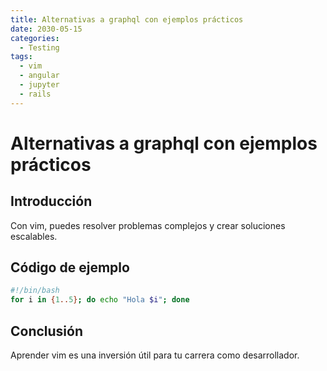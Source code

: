 ```yaml
---
title: Alternativas a graphql con ejemplos prácticos
date: 2030-05-15
categories:
  - Testing
tags:
  - vim
  - angular
  - jupyter
  - rails
---
```


# Alternativas a graphql con ejemplos prácticos

## Introducción

Con vim, puedes resolver problemas complejos y crear soluciones escalables.

## Código de ejemplo

```bash
#!/bin/bash
for i in {1..5}; do echo "Hola $i"; done
```

## Conclusión

Aprender vim es una inversión útil para tu carrera como desarrollador.